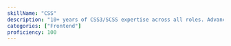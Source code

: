 ```yaml
---
skillName: "CSS"
description: "10+ years of CSS3/SCSS expertise across all roles. Advanced responsive design, performance optimization, animations, and modern layout techniques."
categories: ["Frontend"]
proficiency: 100
---
```

